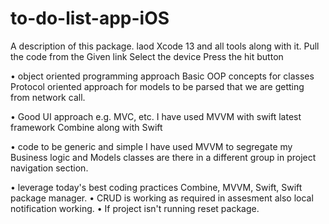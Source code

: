 # to-do-list-app-iOS

A description of this package.
laod Xcode 13 and all tools along with it. Pull the code from the Given link Select the device Press the hit button

• object oriented programming approach Basic OOP concepts for classes Protocol oriented approach for models to be parsed that we are getting from network call.

• Good UI approach e.g. MVC, etc. I have used MVVM with swift latest framework Combine along with Swift

• code to be generic and simple I have used MVVM to segregate my Business logic and Models classes are there in a different group in project navigation section.

• leverage today's best coding practices Combine, MVVM, Swift, Swift package manager. • CRUD is working as required in assesment also local notification working. • If project isn't running reset package.
